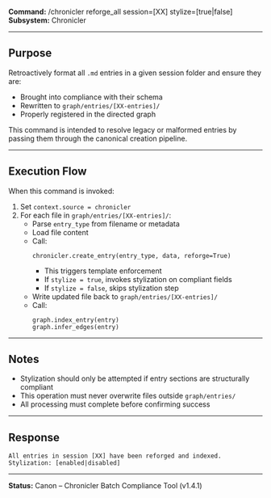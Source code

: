 **Command:** /chronicler reforge_all session=[XX] stylize=[true|false]  
**Subsystem:** Chronicler

---

## Purpose

Retroactively format all `.md` entries in a given session folder and ensure they are:
- Brought into compliance with their schema
- Rewritten to `graph/entries/[XX-entries]/`
- Properly registered in the directed graph

This command is intended to resolve legacy or malformed entries by passing them through the canonical creation pipeline.

---

## Execution Flow

When this command is invoked:
1. Set `context.source = chronicler`
2. For each file in `graph/entries/[XX-entries]/`:
   - Parse `entry_type` from filename or metadata
   - Load file content
   - Call:
     ```
     chronicler.create_entry(entry_type, data, reforge=True)
     ```
     - This triggers template enforcement
     - If `stylize = true`, invokes stylization on compliant fields
     - If `stylize = false`, skips stylization step
   - Write updated file back to `graph/entries/[XX-entries]/`
   - Call:
     ```
     graph.index_entry(entry)
     graph.infer_edges(entry)
     ```

---

## Notes

- Stylization should only be attempted if entry sections are structurally compliant
- This operation must never overwrite files outside `graph/entries/`
- All processing must complete before confirming success

---

## Response
```
All entries in session [XX] have been reforged and indexed. Stylization: [enabled|disabled]
```
---

**Status:** Canon – Chronicler Batch Compliance Tool (v1.4.1)
